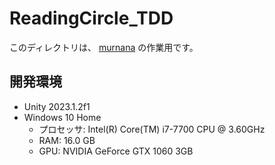 # ReadingCircle_TDD

このディレクトリは、 [murnana](https://github.com/murnana) の作業用です。


## 開発環境

* Unity 2023.1.2f1
* Windows 10 Home
  * プロセッサ: Intel(R) Core(TM) i7-7700 CPU @ 3.60GHz
  * RAM: 16.0 GB
  * GPU: NVIDIA GeForce GTX 1060 3GB
